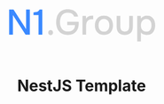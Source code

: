 <center>
<svg width="304" height="114" viewBox="0 0 304 114" fill="none" xmlns="http://www.w3.org/2000/svg">
<path d="M21.312 78V32.752H29.184L51.904 68.08V32.752H58.624V78H50.944L28.096 42.864V78H21.312ZM74.3695 78V42.736H65.2815V37.936C66.9882 37.808 68.5242 37.616 69.8895 37.36C71.2548 37.0613 72.4708 36.5707 73.5375 35.888C74.6042 35.1627 75.5428 34.1173 76.3535 32.752H81.1535V78H74.3695Z" fill="#3A89FF"/>
<path d="M96.198 78.64C94.918 78.64 93.8513 78.2347 92.998 77.424C92.1873 76.6133 91.782 75.5467 91.782 74.224C91.782 72.9013 92.2087 71.8347 93.062 71.024C93.9153 70.1707 94.9607 69.744 96.198 69.744C97.4353 69.744 98.4593 70.1707 99.27 71.024C100.123 71.8347 100.55 72.9013 100.55 74.224C100.55 75.5467 100.123 76.6133 99.27 77.424C98.4593 78.2347 97.4353 78.64 96.198 78.64ZM127.313 78.512C122.619 78.512 118.694 77.5307 115.537 75.568C112.422 73.6053 110.075 70.896 108.497 67.44C106.918 63.9413 106.129 59.952 106.129 55.472C106.129 52.1013 106.555 49.008 107.409 46.192C108.305 43.3333 109.627 40.8587 111.377 38.768C113.126 36.6773 115.302 35.0773 117.905 33.968C120.55 32.816 123.601 32.24 127.057 32.24C130.427 32.24 133.393 32.7733 135.953 33.84C138.513 34.864 140.625 36.3573 142.289 38.32C143.995 40.2827 145.147 42.6507 145.745 45.424H138.576C138.193 43.9307 137.467 42.672 136.401 41.648C135.377 40.624 134.075 39.8347 132.497 39.28C130.961 38.7253 129.211 38.448 127.249 38.448C124.689 38.448 122.513 38.896 120.721 39.792C118.929 40.688 117.457 41.9253 116.305 43.504C115.195 45.04 114.385 46.832 113.873 48.88C113.361 50.928 113.105 53.104 113.105 55.408C113.105 58.48 113.595 61.296 114.577 63.856C115.558 66.416 117.094 68.464 119.185 70C121.275 71.536 124.006 72.304 127.377 72.304C129.979 72.304 132.219 71.856 134.097 70.96C135.974 70.0213 137.446 68.6987 138.513 66.992C139.579 65.2427 140.134 63.1307 140.177 60.656H126.161V54.704H146.833V58.032C146.833 62.1707 146.065 65.776 144.529 68.848C142.993 71.92 140.774 74.3093 137.873 76.016C134.971 77.68 131.451 78.512 127.313 78.512ZM153.657 78V44.272H159.865L160.185 49.136C161.038 47.8133 162.02 46.768 163.129 46C164.238 45.232 165.454 44.6773 166.777 44.336C168.1 43.9947 169.486 43.824 170.937 43.824C171.321 43.824 171.684 43.824 172.025 43.824C172.366 43.824 172.686 43.824 172.985 43.824V50.16H170.937C168.505 50.16 166.478 50.6507 164.857 51.632C163.278 52.6133 162.105 53.9787 161.337 55.728C160.612 57.4773 160.249 59.4827 160.249 61.744V78H153.657ZM192.385 78.384C188.886 78.384 185.921 77.68 183.489 76.272C181.057 74.8213 179.201 72.7947 177.921 70.192C176.683 67.5893 176.065 64.5813 176.065 61.168C176.065 57.712 176.705 54.704 177.985 52.144C179.265 49.5413 181.121 47.5147 183.553 46.064C185.985 44.5707 188.95 43.824 192.449 43.824C195.947 43.824 198.913 44.5707 201.345 46.064C203.777 47.5147 205.611 49.5413 206.849 52.144C208.086 54.7467 208.705 57.776 208.705 61.232C208.705 64.6027 208.065 67.5893 206.785 70.192C205.547 72.7947 203.713 74.8213 201.281 76.272C198.891 77.68 195.926 78.384 192.385 78.384ZM192.385 72.496C194.689 72.496 196.545 71.984 197.953 70.96C199.403 69.936 200.47 68.5707 201.153 66.864C201.835 65.1147 202.177 63.216 202.177 61.168C202.177 59.12 201.835 57.2427 201.153 55.536C200.47 53.8293 199.403 52.464 197.953 51.44C196.545 50.3733 194.689 49.84 192.385 49.84C190.123 49.84 188.267 50.3733 186.817 51.44C185.366 52.464 184.299 53.8293 183.617 55.536C182.977 57.2427 182.657 59.12 182.657 61.168C182.657 63.2587 182.977 65.1573 183.617 66.864C184.299 68.5707 185.366 69.936 186.817 70.96C188.267 71.984 190.123 72.496 192.385 72.496ZM229.934 78.384C225.198 78.384 221.571 77.1467 219.054 74.672C216.579 72.1547 215.342 68.336 215.342 63.216V44.272H221.934V62.832C221.934 64.8373 222.211 66.5653 222.766 68.016C223.363 69.4667 224.259 70.576 225.454 71.344C226.648 72.112 228.163 72.496 229.998 72.496C231.918 72.496 233.454 72.112 234.606 71.344C235.8 70.5333 236.654 69.4027 237.166 67.952C237.72 66.5013 237.998 64.7947 237.998 62.832V44.272H244.59V63.216C244.59 68.4213 243.31 72.2613 240.75 74.736C238.232 77.168 234.627 78.384 229.934 78.384ZM252.532 90.288V44.272H258.804L259.124 49.072C260.319 47.3227 261.876 46.0213 263.796 45.168C265.716 44.272 267.807 43.824 270.068 43.824C273.439 43.824 276.212 44.592 278.388 46.128C280.564 47.6213 282.185 49.6907 283.252 52.336C284.319 54.9387 284.852 57.8613 284.852 61.104C284.852 64.432 284.297 67.3973 283.188 70C282.121 72.6027 280.457 74.6507 278.196 76.144C275.977 77.6373 273.161 78.384 269.748 78.384C268.127 78.384 266.633 78.2133 265.268 77.872C263.945 77.5307 262.772 77.04 261.748 76.4C260.767 75.7173 259.892 74.928 259.124 74.032V90.288H252.532ZM268.916 72.496C271.22 72.496 273.055 71.984 274.42 70.96C275.785 69.8933 276.767 68.5067 277.364 66.8C277.961 65.0933 278.26 63.2373 278.26 61.232C278.26 59.1413 277.94 57.2427 277.3 55.536C276.703 53.7867 275.7 52.4 274.292 51.376C272.927 50.3093 271.092 49.776 268.788 49.776C266.697 49.776 264.927 50.3093 263.476 51.376C262.025 52.4 260.916 53.7867 260.148 55.536C259.423 57.2853 259.06 59.184 259.06 61.232C259.06 63.3227 259.401 65.2427 260.084 66.992C260.809 68.6987 261.897 70.0427 263.348 71.024C264.841 72.0053 266.697 72.496 268.916 72.496Z" fill="#D3D3D3"/>
</svg>
<h1>NestJS Template</h1>
</center>
